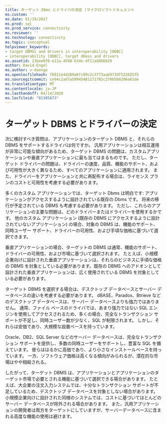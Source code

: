 ```yaml
---
title: ターゲット Dbms とドライバの決定 |マイクロソフトドキュメント
ms.custom: ''
ms.date: 01/19/2017
ms.prod: sql
ms.prod_service: connectivity
ms.reviewer: ''
ms.technology: connectivity
ms.topic: conceptual
helpviewer_keywords:
- target DBMSs and drivers in interoperability [ODBC]
- interoperability [ODBC], target dbmss and drivers
ms.assetid: 23bee0f6-e12a-4598-b34e-df11a8086829
author: David-Engel
ms.author: v-daenge
ms.openlocfilehash: f8811e4d289a8fc89c2c3773aab973df523025f5
ms.sourcegitcommit: ce94c2ad7a50945481172782c270b5b0206e61de
ms.translationtype: MT
ms.contentlocale: ja-JP
ms.lasthandoff: 04/14/2020
ms.locfileid: "81305873"
---
```

# <a name="determining-the-target-dbmss-and-drivers"></a>ターゲット DBMS とドライバーの決定
次に検討すべき質問は、アプリケーションのターゲット DBMS と、それらの DBMS をサポートするドライバは何ですか。 汎用アプリケーションは相互運用が非常に可能な傾向があるため、ターゲット DBMS の問題は、カスタムアプリケーションや垂直アプリケーションに最も当てはまるものです。 ただし、ターゲット ドライバーの問題は、ドライバーの速度、品質、機能のサポート、および可用性が大きく異なるため、すべてのアプリケーションに適用されます。 また、ドライバーをアプリケーションと共に再配布する場合は、ライセンス プランのコストと可用性を考慮する必要があります。  
  
 多くのカスタム アプリケーションでは、ターゲット Dbms は明白です: アプリケーションがアクセスするように設計されている既存の Dbms です。 将来の移行が予定されている DBMS も考慮する必要があります。 ただし、これらのアプリケーションの主要な問題は、どのドライバーまたはドライバーを使用するかです。 他のカスタム アプリケーション (既存の DBMS にアクセスするように設計されていないアプリケーション) の場合、対象の DBMS は、機能のサポート、同時ユーザー サポート、ドライバーの可用性、および手頃な価格に基づいて選択できます。  
  
 垂直アプリケーションの場合、ターゲットの DBMS は通常、機能のサポート、ドライバーの可用性、および市場に基づいて選択されます。 たとえば、小規模企業向けに設計された垂直アプリケーションは、それらのビジネスに手頃な価格の DBMS を対象としている必要があります。既存の DBMS へのアドオンとして設計された垂直アプリケーションは、広く使用されている DBMS を対象としている必要があります。  
  
 ターゲット DBMS を選択する場合は、デスクトップ データベースとサーバー データベースの違いを考慮する必要があります。 dBASE、Paradox、Btrieve などのデスクトップ データベースは、サーバー データベースよりも強力ではありません。 通常、ファイル ベースのドライバでは、あまり強力ではない SQL エンジンを使用してアクセスされるため、多くの場合、完全なトランザクション サポートが不足し、同時ユーザー数が少なく、SQL が制限されます。 しかし、それらは安価であり、大規模な設置ベースを持っています。  
  
 Oracle、DB2、SQL Server などのサーバー データベースは、完全なトランザクション サポートを提供し、多数の同時ユーザーをサポートし、豊富な SQL を備えています。 彼らははるかに高価であり、より小さなインストールベースを持っています。 一方、ソフトウェア価格は高くなる傾向がみられるが、潜在的な市場はやや相殺される。  
  
 したがって、ターゲット DBMS は、アプリケーションとアプリケーションのターゲット市場で必要とされる機能に基づいて選択できる場合があります。 たとえば、大企業の注文入力システムでは、十分なトランザクション サポートが不足しているため、デスクトップ データベースを対象としない場合があります。 小規模企業向けに設計された同様のシステムでは、コストに基づいてほとんどのサーバー データベースが除外される場合があります。 また、汎用アプリケーションの開発者は両方をターゲットにしていますが、サーバーデータベースに含まれる高度な機能の使用は避けます。
